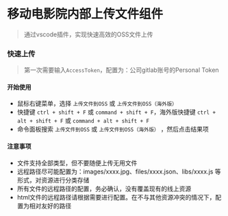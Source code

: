 # 移动电影院内部上传文件组件

> 通过vscode插件，实现快速高效的OSS文件上传


### 快速上传

> 第一次需要输入`AccessToken`，配置为：公司gitlab账号的Personal Token

#### 开始使用
- 鼠标右键菜单，选择 `上传文件到OSS` 或 `上传文件到OSS（海外版）`
- 快捷键 `ctrl + shift + F` 或 `command + shift + F`，海外版快捷键 `ctrl + alt + shift + F` 或 `command + alt + shift + F`
- 命令面板搜索 `上传文件到OSS` 或 `上传文件到OSS（海外版）` ，然后点击结果项

#### 注意事项
- 文件支持全部类型，但不要随便上传无用文件
- 远程路径尽可能配置为：images/xxxx.jpg、files/xxxx.json、libs/xxxx.js 等形式，对资源进行分类存储
- 所有文件的远程路径的配置，务必确认，没有覆盖现有的线上资源
- html文件的远程路径请根据需要进行配置。在不与其他资源冲突的情况下，配置为相对友好的路径

